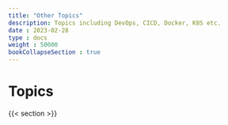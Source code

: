 ```yaml
---
title: "Other Topics"
description: Topics including DevOps, CICD, Docker, K8S etc.
date : 2023-02-28
type : docs
weight : 50000
bookCollapseSection : true
---
```


# Topics

{{< section >}}
